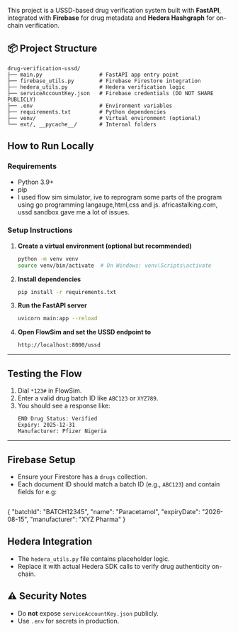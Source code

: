 
This project is a USSD-based drug verification system built with **FastAPI**, integrated with **Firebase** for drug metadata and **Hedera Hashgraph** for on-chain verification.

## 📦 Project Structure

```
drug-verification-ussd/
├── main.py                  # FastAPI app entry point
├── firebase_utils.py        # Firebase Firestore integration
├── hedera_utils.py          # Hedera verification logic
├── serviceAccountKey.json   # Firebase credentials (DO NOT SHARE PUBLICLY)
├── .env                     # Environment variables
├── requirements.txt         # Python dependencies
├── venv/                    # Virtual environment (optional)
└── ext/, __pycache__/       # Internal folders
```



##  How to Run Locally

###  Requirements
- Python 3.9+
- pip
- I used flow sim simulator, ive to reprogram some parts of the program using go programming langauge,html,css and js.
 africastalking.com, ussd sandbox gave me a lot of issues.

### Setup Instructions

1. **Create a virtual environment (optional but recommended)**  
   ```bash
   python -m venv venv
   source venv/bin/activate  # On Windows: venv\Scripts\activate
   ```

2. **Install dependencies**  
   ```bash
   pip install -r requirements.txt
   ```

3. **Run the FastAPI server**  
   ```bash
   uvicorn main:app --reload
   ```

4. **Open FlowSim and set the USSD endpoint to**  
   ```
   http://localhost:8000/ussd
   ```

---

## Testing the Flow

1. Dial `*123#` in FlowSim.
2. Enter a valid drug batch ID like `ABC123` or `XYZ789`.
3. You should see a response like:
   ```
   END Drug Status: Verified
   Expiry: 2025-12-31
   Manufacturer: Pfizer Nigeria
   ```

---

## Firebase Setup

- Ensure your Firestore has a `drugs` collection.
- Each document ID should match a batch ID (e.g., `ABC123`) and contain fields for e.g:
  ```json
 {
  "batchId": "BATCH12345",
  "name": "Paracetamol",
  "expiryDate": "2026-08-15",
  "manufacturer": "XYZ Pharma"
}

 ## Hedera Integration

- The `hedera_utils.py` file contains placeholder logic.
- Replace it with actual Hedera SDK calls to verify drug authenticity on-chain.

## ⚠️ Security Notes

- Do **not** expose `serviceAccountKey.json` publicly.
- Use `.env` for secrets in production.


